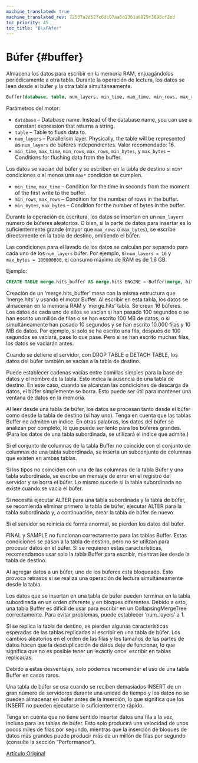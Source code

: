 ```yaml
---
machine_translated: true
machine_translated_rev: 72537a2d527c63c07aa5d2361a8829f3895cf2bd
toc_priority: 45
toc_title: "B\xFAfer"
---
```


# Búfer {#buffer}

Almacena los datos para escribir en la memoria RAM, enjuagándolos periódicamente a otra tabla. Durante la operación de lectura, los datos se leen desde el búfer y la otra tabla simultáneamente.

``` sql
Buffer(database, table, num_layers, min_time, max_time, min_rows, max_rows, min_bytes, max_bytes)
```

Parámetros del motor:

-   `database` – Database name. Instead of the database name, you can use a constant expression that returns a string.
-   `table` – Table to flush data to.
-   `num_layers` – Parallelism layer. Physically, the table will be represented as `num_layers` de búferes independientes. Valor recomendado: 16.
-   `min_time`, `max_time`, `min_rows`, `max_rows`, `min_bytes`, y `max_bytes` – Conditions for flushing data from the buffer.

Los datos se vacían del búfer y se escriben en la tabla de destino si `min*` condiciones o al menos una `max*` condición se cumplen.

-   `min_time`, `max_time` – Condition for the time in seconds from the moment of the first write to the buffer.
-   `min_rows`, `max_rows` – Condition for the number of rows in the buffer.
-   `min_bytes`, `max_bytes` – Condition for the number of bytes in the buffer.

Durante la operación de escritura, los datos se insertan en un `num_layers` número de búferes aleatorios. O bien, si la parte de datos para insertar es lo suficientemente grande (mayor que `max_rows` o `max_bytes`), se escribe directamente en la tabla de destino, omitiendo el búfer.

Las condiciones para el lavado de los datos se calculan por separado para cada uno de los `num_layers` búfer. Por ejemplo, si `num_layers = 16` y `max_bytes = 100000000`, el consumo máximo de RAM es de 1.6 GB.

Ejemplo:

``` sql
CREATE TABLE merge.hits_buffer AS merge.hits ENGINE = Buffer(merge, hits, 16, 10, 100, 10000, 1000000, 10000000, 100000000)
```

Creación de un ‘merge.hits\_buffer’ mesa con la misma estructura que ‘merge.hits’ y usando el motor Buffer. Al escribir en esta tabla, los datos se almacenan en la memoria RAM y ‘merge.hits’ tabla. Se crean 16 búferes. Los datos de cada uno de ellos se vacían si han pasado 100 segundos o se han escrito un millón de filas o se han escrito 100 MB de datos; o si simultáneamente han pasado 10 segundos y se han escrito 10.000 filas y 10 MB de datos. Por ejemplo, si solo se ha escrito una fila, después de 100 segundos se vaciará, pase lo que pase. Pero si se han escrito muchas filas, los datos se vaciarán antes.

Cuando se detiene el servidor, con DROP TABLE o DETACH TABLE, los datos del búfer también se vacían a la tabla de destino.

Puede establecer cadenas vacías entre comillas simples para la base de datos y el nombre de la tabla. Esto indica la ausencia de una tabla de destino. En este caso, cuando se alcanzan las condiciones de descarga de datos, el búfer simplemente se borra. Esto puede ser útil para mantener una ventana de datos en la memoria.

Al leer desde una tabla de búfer, los datos se procesan tanto desde el búfer como desde la tabla de destino (si hay uno).
Tenga en cuenta que las tablas Buffer no admiten un índice. En otras palabras, los datos del búfer se analizan por completo, lo que puede ser lento para los búferes grandes. (Para los datos de una tabla subordinada, se utilizará el índice que admite.)

Si el conjunto de columnas de la tabla Buffer no coincide con el conjunto de columnas de una tabla subordinada, se inserta un subconjunto de columnas que existen en ambas tablas.

Si los tipos no coinciden con una de las columnas de la tabla Búfer y una tabla subordinada, se escribe un mensaje de error en el registro del servidor y se borra el búfer.
Lo mismo sucede si la tabla subordinada no existe cuando se vacía el búfer.

Si necesita ejecutar ALTER para una tabla subordinada y la tabla de búfer, se recomienda eliminar primero la tabla de búfer, ejecutar ALTER para la tabla subordinada y, a continuación, crear la tabla de búfer de nuevo.

Si el servidor se reinicia de forma anormal, se pierden los datos del búfer.

FINAL y SAMPLE no funcionan correctamente para las tablas Buffer. Estas condiciones se pasan a la tabla de destino, pero no se utilizan para procesar datos en el búfer. Si se requieren estas características, recomendamos usar solo la tabla Buffer para escribir, mientras lee desde la tabla de destino.

Al agregar datos a un búfer, uno de los búferes está bloqueado. Esto provoca retrasos si se realiza una operación de lectura simultáneamente desde la tabla.

Los datos que se insertan en una tabla de búfer pueden terminar en la tabla subordinada en un orden diferente y en bloques diferentes. Debido a esto, una tabla Buffer es difícil de usar para escribir en un CollapsingMergeTree correctamente. Para evitar problemas, puede establecer ‘num\_layers’ a 1.

Si se replica la tabla de destino, se pierden algunas características esperadas de las tablas replicadas al escribir en una tabla de búfer. Los cambios aleatorios en el orden de las filas y los tamaños de las partes de datos hacen que la desduplicación de datos deje de funcionar, lo que significa que no es posible tener un ‘exactly once’ escribir en tablas replicadas.

Debido a estas desventajas, solo podemos recomendar el uso de una tabla Buffer en casos raros.

Una tabla de búfer se usa cuando se reciben demasiados INSERT de un gran número de servidores durante una unidad de tiempo y los datos no se pueden almacenar en búfer antes de la inserción, lo que significa que los INSERT no pueden ejecutarse lo suficientemente rápido.

Tenga en cuenta que no tiene sentido insertar datos una fila a la vez, incluso para las tablas de búfer. Esto solo producirá una velocidad de unos pocos miles de filas por segundo, mientras que la inserción de bloques de datos más grandes puede producir más de un millón de filas por segundo (consulte la sección “Performance”).

[Artículo Original](https://clickhouse.tech/docs/en/operations/table_engines/buffer/) <!--hide-->

